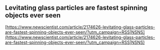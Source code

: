 ## Levitating glass particles are fastest spinning objects ever seen
  
  [https://www.newscientist.com/article/2174626-levitating-glass-particles-are-fastest-spinning-objects-ever-seen/?utm_campaign=RSS|NSNS](https://www.newscientist.com/article/2174626-levitating-glass-particles-are-fastest-spinning-objects-ever-seen/?utm_campaign=RSS|NSNS)